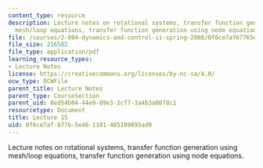 ```yaml
---
content_type: resource
description: Lecture notes on rotational systems, transfer function generation using
  mesh/loop equations, transfer function generation using node equations.
file: /courses/2-004-dynamics-and-control-ii-spring-2008/0f6ce7af67765e461181485109895ad9_lecture_15.pdf
file_size: 216582
file_type: application/pdf
learning_resource_types:
- Lecture Notes
license: https://creativecommons.org/licenses/by-nc-sa/4.0/
ocw_type: OCWFile
parent_title: Lecture Notes
parent_type: CourseSection
parent_uid: 8ed54b04-44e9-89e3-2cf7-3a4b3a0078c1
resourcetype: Document
title: Lecture 15
uid: 0f6ce7af-6776-5e46-1181-485109895ad9
---
```

Lecture notes on rotational systems, transfer function generation using mesh/loop equations, transfer function generation using node equations.